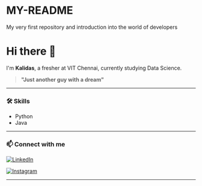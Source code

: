 # MY-README
My very first repository and introduction into the world of developers
# Hi there 👋

I'm **Kalidas**, a fresher at VIT Chennai, currently studying Data Science.

> **"Just another guy with a dream"**

---

### 🛠️ Skills
- Python
- Java

---

### 📫 Connect with me

[![LinkedIn](https://img.shields.io/badge/-LinkedIn-0A66C2?style=flat&logo=linkedin&logoColor=white)](https://www.linkedin.com/in/kalidas-kl-a37323369)

[![Instagram](https://img.shields.io/badge/-Instagram-E4405F?style=flat&logo=instagram&logoColor=white)](https://www.instagram.com/k_a.l_i?igsh=MTVpeXlzM2p2djQ4dg==)

---
